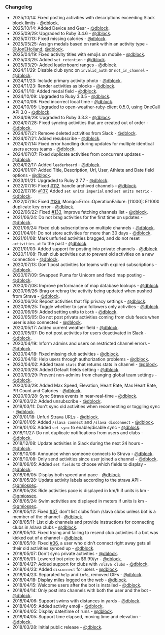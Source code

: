 ### Changelog

* 2025/10/14: Fixed posting activities with descriptions exceeding Slack block limits - [@dblock](https://github.com/dblock).
* 2025/10/14: Added Device and Gear - [@dblock](https://github.com/dblock).
* 2025/09/29: Upgraded to Ruby 3.4.6 - [@dblock](https://github.com/dblock).
* 2025/07/13: Fixed missing calories - [@dblock](https://github.com/dblock).
* 2025/05/25: Assign medals based on rank within an activity type - [@JonEHolland](https://github.com/JonEHolland), [@dblock](https://github.com/dblock).
* 2025/04/19: Fixed activity titles with emojis on mobile - [@dblock](https://github.com/dblock).
* 2025/03/29: Added `set retention` - [@dblock](https://github.com/dblock).
* 2025/03/29: Added leaderboard ranges - [@dblock](https://github.com/dblock).
* 2024/11/29: Disable club sync on `invalid_auth` or `not_in_channel` - [@dblock](https://github.com/dblock).
* 2024/11/23: Include primary activity photo - [@dblock](https://github.com/dblock).
* 2024/11/23: Render activities as blocks - [@dblock](https://github.com/dblock).
* 2024/11/10: Added medal field - [@dblock](https://github.com/dblock).
* 2024/10/09: Upgraded to Ruby 3.3.5 - [@dblock](https://github.com/dblock).
* 2024/10/09: Fixed incorrect local time - [@dblock](https://github.com/dblock).
* 2024/10/05: Upgraded to open-weather-ruby-client 0.5.0, using OneCall API 3.0 - [@dblock](https://github.com/dblock).
* 2024/09/29: Upgraded to Ruby 3.3.3 - [@dblock](https://github.com/dblock).
* 2024/07/28: Fixed syncing activities that are created out of order - [@dblock](https://github.com/dblock).
* 2024/07/21: Remove deleted activities from Slack - [@dblock](https://github.com/dblock).
* 2024/07/21: Added resubscribe - [@dblock](https://github.com/dblock).
* 2024/07/14: Fixed error handling during updates for multiple identical users across teams - [@dblock](https://github.com/dblock).
* 2024/07/07: Fixed duplicate activities from concurrent updates - [@dblock](https://github.com/dblock).
* 2024/02/17: Added `leaderboard` - [@dblock](https://github.com/dblock).
* 2024/01/07: Added Title, Description, Url, User, Athlete and Date field options - [@dblock](https://github.com/dblock).
* 2023/01/21: Upgraded to Ruby 2.7.7 - [@dblock](https://github.com/dblock).
* 2022/07/16: Fixed [#112](https://github.com/dblock/slack-strava/issues/112), handle archived channels - [@dblock](https://github.com/dblock).
* 2022/07/16: [#137](https://github.com/dblock/slack-strava/issues/137), Added `set units imperial` and `set units metric` - [@dblock](https://github.com/dblock).
* 2022/07/16: Fixed [#136](https://github.com/dblock/slack-strava/issues/136), Mongo::Error::OperationFailure: [11000]: E11000 duplicate key error - [@dblock](https://github.com/dblock).
* 2022/06/22: Fixed [#133](https://github.com/dblock/slack-strava/issues/133), improve fetching channels list - [@dblock](https://github.com/dblock).
* 2021/06/24: Do not brag activities for the first time on updates - [@dblock](https://github.com/dblock).
* 2021/06/24: Fixed club subscriptions on multiple channels - [@dblock](https://github.com/dblock).
* 2021/04/01: Do not store activities for more than 30 days - [@dblock](https://github.com/dblock).
* 2021/01/08: Mark unfurled activities bragged, and do not reset `activities_at` to the past - [@dblock](https://github.com/dblock).
* 2021/01/03: Added support for posting into private channels - [@dblock](https://github.com/dblock).
* 2020/11/08: Flush club activities out to prevent old activities on a new connection - [@dblock](https://github.com/dblock).
* 2020/07/13: Don't post activities for teams with expired subscriptions - [@dblock](https://github.com/dblock).
* 2020/07/09: Swapped Puma for Unicorn and fixed map posting - [@dblock](https://github.com/dblock).
* 2020/07/08: Improve performance of map database lookups - [@dblock](https://github.com/dblock).
* 2020/06/26: Brag or rebrag the activity being updated when pushed from Strava - [@dblock](https://github.com/dblock).
* 2020/06/26: Repost activities that flip privacy settings - [@dblock](https://github.com/dblock).
* 2020/06/25: Toggle whether to sync followers only activities - [@dblock](https://github.com/dblock).
* 2020/06/05: Added setting units to `both` - [@dblock](https://github.com/dblock).
* 2020/05/05: Do not post private activities coming from club feeds when user is also connected - [@dblock](https://github.com/dblock).
* 2020/05/17: Added current weather field - [@dblock](https://github.com/dblock).
* 2020/05/07: Do not post activities for users deactivated in Slack - [@dblock](https://github.com/dblock).
* 2020/04/19: Inform admins and users on restricted channel errors - [@dblock](https://github.com/dblock).
* 2020/04/18: Fixed missing club activities - [@dblock](https://github.com/dblock).
* 2020/04/16: Help users through authorization problems - [@dblock](https://github.com/dblock).
* 2020/04/02: Added team `stats` that returns stats in channel - [@dblock](https://github.com/dblock).
* 2020/03/29: Added Default fields setting - [@dblock](https://github.com/dblock).
* 2020/03/29: Prevent non-admins from changing global team settings - [@dblock](https://github.com/dblock).
* 2020/03/29: Added Max Speed, Elevation, Heart Rate, Max Heart Rate, PR Count and Calories - [@dblock](https://github.com/dblock).
* 2020/03/28: Sync Strava events in near-real-time - [@dblock](https://github.com/dblock).
* 2019/03/22: Added unsubscribe - [@dblock](https://github.com/dblock).
* 2019/03/11: Don't sync old activities when reconnecting or toggling sync - [@dblock](https://github.com/dblock).
* 2019/01/18: Unfurl Strava URLs - [@dblock](https://github.com/dblock).
* 2019/01/05: Added `/slava connect` and `/slava disconnect` - [@dblock](https://github.com/dblock).
* 2019/01/05: Added `set sync` to enable/disable sync - [@dblock](https://github.com/dblock).
* 2018/11/27: Do not duplicate notifications from users and clubs - [@dblock](https://github.com/dblock).
* 2018/12/08: Update activities in Slack during the next 24 hours - [@dblock](https://github.com/dblock).
* 2018/10/08: Announce when someone connects to Strava - [@dblock](https://github.com/dblock).
* 2018/10/08: Only send activities since user joined a channel - [@dblock](https://github.com/dblock).
* 2018/06/05: Added `set fields` to choose which fields to display - [@dblock](https://github.com/dblock).
* 2018/06/05: Display both speed and pace - [@dblock](https://github.com/dblock).
* 2018/05/28: Update activity labels according to the strava API - [@gmiossec](https://github.com/gmiossec).
* 2018/05/28: Ride activities pace is displayed in km/h if units is km - [@gmiossec](https://github.com/gmiossec).
* 2018/05/24: Swim activities are displayed in meters if units is km - [@gmiossec](https://github.com/gmiossec).
* 2018/05/12: Fixed [#37](https://github.com/dblock/slack-strava/issues/037), don't list clubs from /slava clubs unless bot is a member of the channel - [@dblock](https://github.com/dblock).
* 2018/05/11: List club channels and provide instructions for connecting clubs in /slava clubs - [@dblock](https://github.com/dblock).
* 2018/05/10: Fixed trying and failing to resend club activities if a bot was kicked out of a channel - [@dblock](https://github.com/dblock).
* 2018/05/10: Fixed [#36](https://github.com/dblock/slack-strava/issues/036), a user who didn't connect right away gets all their old activities synced up - [@dblock](https://github.com/dblock).
* 2018/05/07: Don't sync private activities - [@dblock](https://github.com/dblock).
* 2018/05/01: Lowered bot price to $9.99/yr - [@dblock](https://github.com/dblock).
* 2018/04/27: Added support for clubs with `/slava clubs` - [@dblock](https://github.com/dblock).
* 2018/04/23: Added `disconnect` for users - [@dblock](https://github.com/dblock).
* 2018/04/23: Separated `help` and `info`, removed GIFs - [@dblock](https://github.com/dblock).
* 2018/04/18: Display miles logged on the web - [@dblock](https://github.com/dblock).
* 2018/04/15: Welcome users after the bot is installed  - [@dblock](https://github.com/dblock).
* 2018/04/14: Only post into channels with both the user and the bot  - [@dblock](https://github.com/dblock).
* 2018/04/06: Support swims with distances in yards - [@dblock](https://github.com/dblock).
* 2018/04/05: Added activity emoji - [@dblock](https://github.com/dblock).
* 2018/04/05: Display date/time of runs - [@dblock](https://github.com/dblock).
* 2018/04/05: Support time elapsed, moving time and elevation - [@dblock](https://github.com/dblock).
* 2018/03/28: Initial public release - [@dblock](https://github.com/dblock).
